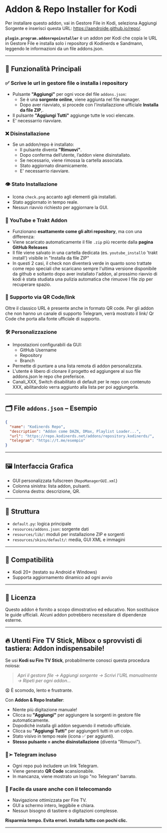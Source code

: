 # Addon & Repo Installer for Kodi

Per installare questo addon, vai in Gestore File in Kodi, seleziona Aggiungi Sorgente e inserisci questa URL:
https://aandroide.github.io/repo/.

**`plugin.program.addonrepoinstaller`**  è un addon per Kodi che copia le URL in Gestore File e installa solo i repository di Kodinerds e Sandmann, leggendo le informazioni da un file addons.json.

---

## 📌 Funzionalità Principali

### ✅ Scrive le url in gestore file o installa i repository
- Pulsante **"Aggiungi"** per ogni voce del file `addons.json`:
  - Se è una **sorgente online**, viene aggiunta nel file manager.
  - Dopo aver riavviato, si procede con l'installazzione ufficiale **Installa da file ZIP**,.
- Il pulsante **"Aggiungi Tutti"** aggiunge tutte le voci elencate.
- E' necessarrio riavviare.

### ❌ Disinstallazione
- Se un addon/repo è installato:
  - Il pulsante diventa **"Rimuovi"**.
  - Dopo conferma dell’utente, l’addon viene disinstallato.
  - Se necessario, viene rimossa la cartella associata.
  - Stato aggiornato dinamicamente.
  - E' necessarrio riavviare.

### 👁️ Stato Installazione
- Icona `check.png` accanto agli elementi già installati.
- Stato aggiornato in tempo reale.
- Nessun riavvio richiesto per aggiornare la GUI.

### 🧩 YouTube e Trakt Addon

- Funzionano **esattamente come gli altri repository**, ma con una differenza:
- Viene scaricato automaticamente il file `.zip` più recente dalla **pagina GitHub Releases**
- Il file viene salvato in una cartella dedicata (es. `youtube_install`o 'trakt install') visibile in "Installa da file ZIP"
- In questi 2 casi, il check non diventerà verde in quanto sono trattate come repo speciali che scaricano sempre l'ultima versione disponibile da github e soltanto dopo aver installato l'addon, al prossimo riavvio di kodi è stata studiata una pulizia automatica che rimuove I file zip per recuperare spazio.

### 💬 Supporto via QR Code/link
Oltre il classico URL è presente anche in formato QR code.
Per gli addon che non hanno un canale di supporto Telegram, verrà mostrato il link/ Qr Code che porta alla fonte ufficiale di supporto.

### 🛠️ Personalizzazione
- Impostazioni configurabili da GUI:
  - GitHub Username
  - Repository
  - Branch
- Permette di puntare a una lista remota di addon personalizzata.
- L'utente è libero di clonare il progetto ed aggiungere al suo file addons.json le repo che preferisce.
- Canali_XXX, Switch disabilitato di default per le repo con contenuto XXX, abilitandolo verra aggiunto alla lista per poi aggiungerla.

---

## 🗂 File `addons.json` – Esempio

```json
{
  "name": "Kodinerds Repo",
  "description": "Addon come DAZN, DMax, Playlist Loader...",
  "url": "https://repo.kodinerds.net/addons/repository.kodinerds/",
  "telegram": "https://t.me/esempio"
}
```

---

## 🖼️ Interfaccia Grafica
- GUI personalizzata fullscreen (`RepoManagerGUI.xml`)
- Colonna sinistra: lista addon, pulsanti.
- Colonna destra: descrizione, QR.

---

## 📁 Struttura
- `default.py`: logica principale
- `resources/addons.json`: sorgente dati
- `resources/lib/`: moduli per installazione ZIP e sorgenti
- `resources/skins/default/`: media, GUI XML e immagini

---

## 🔄 Compatibilità
- Kodi 20+ (testato su Android e Windows)
- Supporta aggiornamento dinamico ad ogni avvio

---

## 📖 Licenza
Questo addon è fornito a scopo dimostrativo ed educativo. Non sostituisce le guide ufficiali. Alcuni addon potrebbero necessitare di dipendenze esterne.

---

## 🔥 Utenti Fire TV Stick, Mibox o sprovvisti di tastiera: Addon indispensabile!

Se usi **Kodi su Fire TV Stick**, probabilmente conosci questa procedura noiosa:

> *Apri il gestore file → Aggiungi sorgente → Scrivi l’URL manualmente → Ripeti per ogni addon...*

😩 È scomodo, lento e frustrante.

Con **Addon & Repo Installer**:
- Niente più digitazione manuale!
- Clicca su **"Aggiungi"** per aggiungere la sorgenti in gestore file automaticamente.
- Dopodichè installa gli addon seguendo il metodo ufficiale.
- Clicca su **"Aggiungi Tutti"** per aggiungerli tutti in un colpo.
- Stato visivo in tempo reale (icona ✅ per aggiunti).
- **Stesso pulsante = anche disinstallazione** (diventa "Rimuovi").

### 📲➣ Telegram incluso
- Ogni repo può includere un link Telegram.
- Viene generato **QR Code** scansionabile.
- In mancanza, viene mostrato un logo "no Telegram" barrato.

### 🤳 Facile da usare anche con il  telecomando
- Navigazione ottimizzata per Fire TV.
- GUI a schermo intero, leggibile e chiara.
- Nessun bisogno di tastiere o digitazioni complesse.

**Risparmia tempo. Evita errori. Installa tutto con pochi clic.**

---
